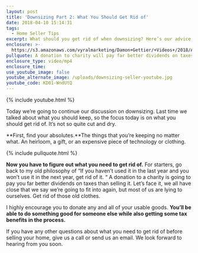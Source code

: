 ```yaml
---
layout: post
title: 'Downsizing Part 2: What You Should Get Rid of'
date: 2018-04-10 15:14:31
tags:
  - Home Seller Tips
excerpt: What should you get rid of when downsizing? Here’s our advice.
enclosure: >-
  https://s3.amazonaws.com/vyralmarketing/Damon+Gettier/+Videos+/2018/April/Roanoke+Real+Estate+Agent-+Downsizing+Part+2-+What+You+Should+Get+Rid+of.mp4
pullquote: A donation to charity will pay far better dividends on taxes than selling it.
enclosure_type: video/mp4
enclosure_time:
use_youtube_image: false
youtube_alternate_image: /uploads/downsizing-seller-youtube.jpg
youtube_code: KD01-WndUtQ
---
```


{% include youtube.html %}

Today we’re going to continue our discussion on downsizing. Last time we talked about what you should keep, so the focus today is on what you should get rid of. It’s not so quite cut and dry.

**First, find your absolutes.**The things that you’re keeping no matter what. An heirloom, a gift, or an expensive piece of technology or clothing. &nbsp;

{% include pullquote.html %}

**Now you have to figure out what you need to get rid of.** For starters, go back to my old philosophy of “If you haven’t used it in the last year and you won’t use it in the next year, get rid of it. “ A donation to a charity is going to pay you far better dividends on taxes than selling it. Let’s face it, we all have close that we say we’re going to fit into again, but most of us are lying to ourselves. Get rid of those old clothes.

I highly encourage you to donate any and all of your usable goods. **You’ll be able to do something good for someone else while also getting some tax benefits in the process.**

If you have any other questions about what you need to get rid of before selling your home, give us a call or send us an email. We look forward to hearing from you soon.